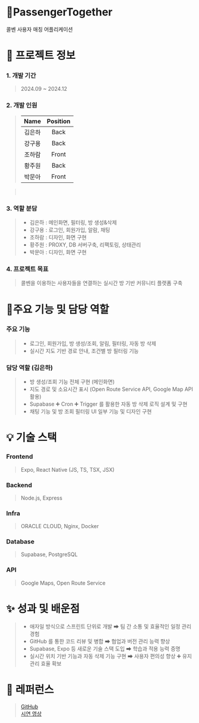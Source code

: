 # 🚗PassengerTogether
콜벤 사용자 매칭 어플리케이션 </br>

# 📑 프로젝트 정보

### 1. 개발 기간

> 2024.09 ~ 2024.12 </br>

### 2. 개발 인원

> |   Name   |  Position  |
> | :------: | :--------: |
> |  김은하  |    Back    |
> |  강구용  |    Back    |
> |  조하람  |    Front   |
> |  황주원  |    Back    |
> |  박문아  |    Front   |

></br>
### 3. 역할 분담

> - 김은하 : 메인화면, 필터링, 방 생성&삭제
> - 강구용 : 로그인, 회원가입, 알람, 채팅
> - 조하람 : 디자인, 화면 구현
> - 황주원 : PROXY, DB 서버구축, 리팩토링, 상태관리
> - 박문아 : 디자인, 화면 구현

### 4. 프로젝트 목표

> 콜벤을 이용하는 사용자들을 연결하는 실시간 방 기반 커뮤니티 플랫폼 구축

# 📌주요 기능 및 담당 역할

### 주요 기능
> - 로그인, 회원가입, 방 생성/조회, 알림, 필터링, 자동 방 삭제
> - 실시간 지도 기반 경로 안내, 조건별 방 필터링 기능

### 담당 역할 (김은하)
> - 방 생성/조회 기능 전체 구현 (메인화면)
> - 지도 경로 및 소요시간 표시 (Open Route Service API, Google Map API 활용)
> - Supabase ➕ Cron ➕ Trigger 를 활용한 자동 방 삭제 로직 설계 및 구현
> - 채팅 기능 및 방 조회 필터링 UI 일부 기능 및 디자인 구현

# 💡 기술 스택

### Frontend
> Expo, React Native (JS, TS, TSX, JSX)

### Backend
> Node.js, Express

### Infra
> ORACLE CLOUD, Nginx, Docker

### Database
> Supabase, PostgreSQL

### API
> Google Maps, Open Route Service

# ✨ 성과 및 배운점
> - 애자일 방식으로 스프린트 단위로 개발 ➡ 팀 간 소통 및 효율적인 일정 관리 경험
> - GitHub 를 통한 코드 리뷰 및 병합 ➡ 협업과 버전 관리 능력 향상
> - Supabase, Expo 등 새로운 기술 스택 도입 ➡ 학습과 적용 능력 증명
> - 실시간 위치 기반 기능과 자동 삭제 기능 구현 ➡ 사용자 편의성 향상 ➕ 유지관리 효율 확보

# 📑 레퍼런스
> [GitHub](https://github.com/Macaping/PassengerTogether) <br/>
> [시연 영상](https://youtube.com/shorts/n2gDlkTz28o?si=0rSK7s3AceBLoAME)

